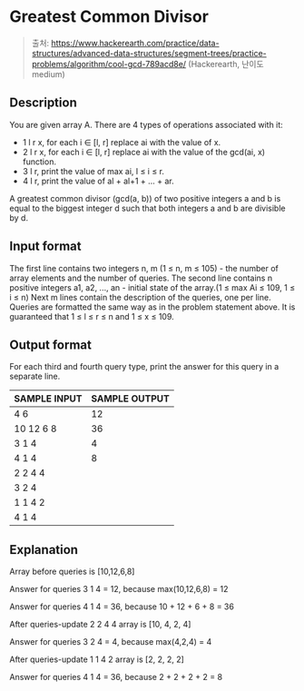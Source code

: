 # Greatest Common Divisor

> 출처: https://www.hackerearth.com/practice/data-structures/advanced-data-structures/segment-trees/practice-problems/algorithm/cool-gcd-789acd8e/ (Hackerearth, 난이도 medium)

## Description

You are given array A. There are 4 types of operations associated with it:

- 1 l r x, for each i ∈ [l, r] replace ai with the value of x.
- 2 l r x, for each i ∈ [l, r] replace ai with the value of the gcd(ai, x) function.
- 3 l r, print the value of max ai, l ≤ i ≤ r.
- 4 l r, print the value of al + al+1 + ... + ar.

A greatest common divisor (gcd(a, b)) of two positive integers a and b is equal to the biggest integer d such that both integers a and b are divisible by d.

## Input format

The first line contains two integers n, m (1 ≤ n, m ≤ 105) - the number of array elements and the number of queries.
The second line contains n positive integers a1, a2, ..., an - initial state of the array.(1 ≤ max Ai ≤ 109, 1 ≤ i ≤ n)
Next m lines contain the description of the queries, one per line. Queries are formatted the same way as in the problem statement above.
It is guaranteed that 1 ≤ l ≤ r ≤ n and 1 ≤ x ≤ 109.

## Output format

For each third and fourth query type, print the answer for this query in a separate line.

| SAMPLE INPUT | SAMPLE OUTPUT |
| ------------ | ------------- |
| 4 6          | 12            |
| 10 12 6 8    | 36            |
| 3 1 4        | 4             |
| 4 1 4        | 8             |
| 2 2 4 4      |
| 3 2 4        |
| 1 1 4 2      |
| 4 1 4        |

## Explanation

Array before queries is [10,12,6,8]

Answer for queries 3 1 4 = 12, because max(10,12,6,8) = 12

Answer for queries 4 1 4 = 36, because 10 + 12 + 6 + 8 = 36

After queries-update 2 2 4 4 array is [10, 4, 2, 4]

Answer for queries 3 2 4 = 4, because max(4,2,4) = 4

After queries-update 1 1 4 2 array is [2, 2, 2, 2]

Answer for queries 4 1 4 = 36, because 2 + 2 + 2 + 2 = 8
